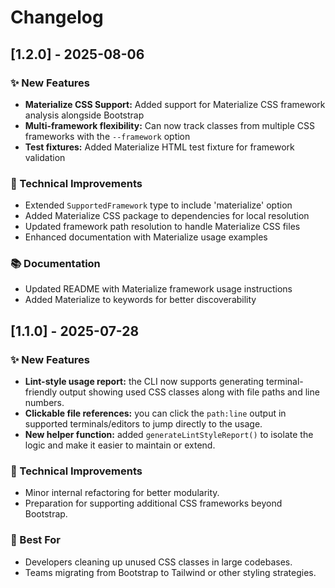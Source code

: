 # Changelog

## [1.2.0] - 2025-08-06

### ✨ New Features

- **Materialize CSS Support:** Added support for Materialize CSS framework analysis alongside Bootstrap
- **Multi-framework flexibility:** Can now track classes from multiple CSS frameworks with the `--framework` option
- **Test fixtures:** Added Materialize HTML test fixture for framework validation

### 🔧 Technical Improvements

- Extended `SupportedFramework` type to include 'materialize' option
- Added Materialize CSS package to dependencies for local resolution
- Updated framework path resolution to handle Materialize CSS files
- Enhanced documentation with Materialize usage examples

### 📚 Documentation

- Updated README with Materialize framework usage instructions
- Added Materialize to keywords for better discoverability

## [1.1.0] - 2025-07-28

### ✨ New Features

- **Lint-style usage report:** the CLI now supports generating terminal-friendly output showing used CSS classes along with file paths and line numbers.
- **Clickable file references:** you can click the `path:line` output in supported terminals/editors to jump directly to the usage.
- **New helper function:** added `generateLintStyleReport()` to isolate the logic and make it easier to maintain or extend.

### 🔧 Technical Improvements

- Minor internal refactoring for better modularity.
- Preparation for supporting additional CSS frameworks beyond Bootstrap.

### 🧪 Best For

- Developers cleaning up unused CSS classes in large codebases.
- Teams migrating from Bootstrap to Tailwind or other styling strategies.
